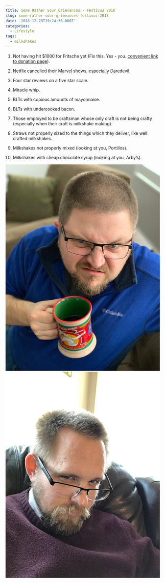 ```yaml
---
title: Some Rather Sour Grievances - Festivus 2018
slug: some-rather-sour-grievances-festivus-2018
date: '2018-12-23T19:24:36.000Z'
categories:
  - Lifestyle
tags:
  - milkshakes
---
```


1. Not having hit $1000 for Fritsche yet (Fix this. Yes - you. [convenient link to donation page](https://twistoflemonpod.com/fritsche/)).

2. Netflix cancelled their Marvel shows, especially Daredevil.

3. Four star reviews on a five star scale.

4. Miracle whip.

5. BLTs with copious amounts of mayonnaise.

6. BLTs with undercooked bacon.

7. Those employed to be craftsman whose only craft is not being crafty (especially when their craft is milkshake making).

8. Straws not properly sized to the things which they deliver, like well crafted milkshakes.

9. Milkshakes not properly mixed (looking at you, Portillos).

10. Milkshakes with cheap chocolate syrup (looking at you, Arby’s).

![](./lemon-angry.png) ![](./kohlmeier-angry.jpg "Stan didn't like my selfie because it didn't look angry enough. I thought it was good enough to add here.")
